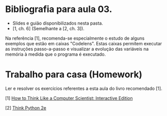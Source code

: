 # Bibliografia para aula 03.

* Slides e guião disponibilizados nesta pasta.
* [1, ch. 6]
(Semelhante a [2, ch. 3]).

Na referência [1], recomenda-se especialmente o estudo de alguns exemplos
que estão em caixas "Codelens".
Estas caixas permitem executar as instruções passo-a-passo e visualizar a
evolução das variáveis na memória à medida que o programa é executado.

# Trabalho para casa (Homework)

Ler e resolver os exercícios referentes a esta aula do livro recomendado [1].

[1] [How to Think Like a Computer Scientist: Interactive Edition](https://runestone.academy/runestone/static/thinkcspy/index.html)

[2] [Think Python 2e](http://greenteapress.com/wp/think-python-2e/)


